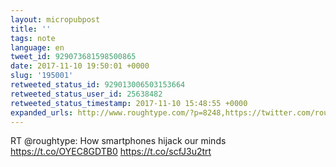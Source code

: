 ```yaml
---
layout: micropubpost
title: ''
tags: note
language: en
tweet_id: 929073681598500865
date: 2017-11-10 19:50:01 +0000
slug: '195001'
retweeted_status_id: 929013006503153664
retweeted_status_user_id: 25638482
retweeted_status_timestamp: 2017-11-10 15:48:55 +0000
expanded_urls: http://www.roughtype.com/?p=8248,https://twitter.com/roughtype/status/929013006503153665/photo/1,http://www.roughtype.com/?p=8248,https://twitter.com/roughtype/status/929013006503153665/photo/1
---
```

RT @roughtype: How smartphones hijack our minds https://t.co/OYEC8GDTB0 https://t.co/scfJ3u2trt
